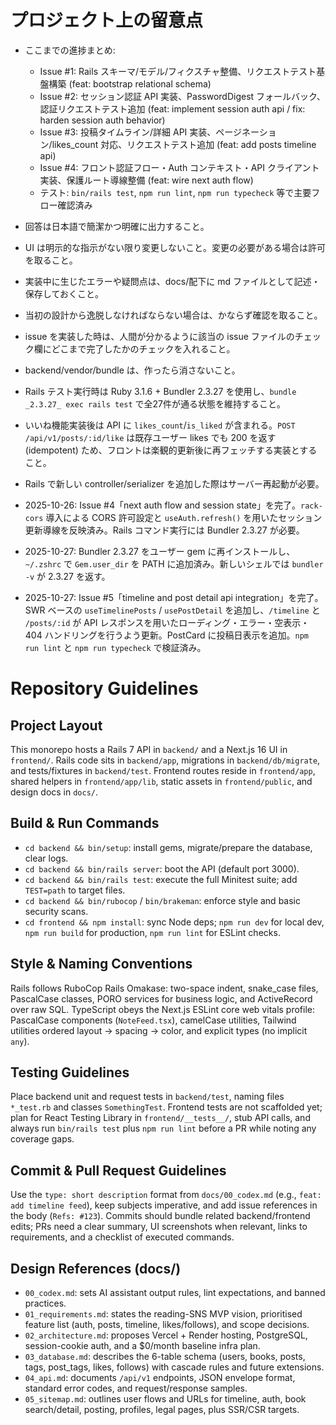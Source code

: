 # プロジェクト上の留意点

- ここまでの進捗まとめ:

  - Issue #1: Rails スキーマ/モデル/フィクスチャ整備、リクエストテスト基盤構築 (feat: bootstrap relational schema)
  - Issue #2: セッション認証 API 実装、PasswordDigest フォールバック、認証リクエストテスト追加 (feat: implement session auth api / fix: harden session auth behavior)
  - Issue #3: 投稿タイムライン/詳細 API 実装、ページネーション/likes_count 対応、リクエストテスト追加 (feat: add posts timeline api)
  - Issue #4: フロント認証フロー・Auth コンテキスト・API クライアント実装、保護ルート導線整備 (feat: wire next auth flow)
  - テスト: `bin/rails test`, `npm run lint`, `npm run typecheck` 等で主要フロー確認済み

- 回答は日本語で簡潔かつ明確に出力すること。
- UI は明示的な指示がない限り変更しないこと。変更の必要がある場合は許可を取ること。
- 実装中に生じたエラーや疑問点は、docs/配下に md ファイルとして記述・保存しておくこと。
- 当初の設計から逸脱しなければならない場合は、かならず確認を取ること。
- issue を実装した時は、人間が分かるように該当の issue ファイルのチェック欄にどこまで完了したかのチェックを入れること。
- backend/vendor/bundle は、作ったら消さないこと。
- Rails テスト実行時は Ruby 3.1.6 + Bundler 2.3.27 を使用し、`bundle _2.3.27_ exec rails test` で全27件が通る状態を維持すること。
- いいね機能実装後は API に `likes_count`/`is_liked` が含まれる。`POST /api/v1/posts/:id/like` は既存ユーザー likes でも 200 を返す (idempotent) ため、フロントは楽観的更新後に再フェッチする実装とすること。
- Rails で新しい controller/serializer を追加した際はサーバー再起動が必要。

- 2025-10-26: Issue #4「next auth flow and session state」を完了。`rack-cors` 導入による CORS 許可設定と `useAuth.refresh()` を用いたセッション更新導線を反映済み。Rails コマンド実行には Bundler 2.3.27 が必要。
- 2025-10-27: Bundler 2.3.27 をユーザー gem に再インストールし、`~/.zshrc` で `Gem.user_dir` を PATH に追加済み。新しいシェルでは `bundler -v` が 2.3.27 を返す。
- 2025-10-27: Issue #5「timeline and post detail api integration」を完了。SWR ベースの `useTimelinePosts` / `usePostDetail` を追加し、`/timeline` と `/posts/:id` が API レスポンスを用いたローディング・エラー・空表示・404 ハンドリングを行うよう更新。PostCard に投稿日表示を追加。`npm run lint` と `npm run typecheck` で検証済み。

# Repository Guidelines

## Project Layout

This monorepo hosts a Rails 7 API in `backend/` and a Next.js 16 UI in `frontend/`. Rails code sits in `backend/app`, migrations in `backend/db/migrate`, and tests/fixtures in `backend/test`. Frontend routes reside in `frontend/app`, shared helpers in `frontend/app/lib`, static assets in `frontend/public`, and design docs in `docs/`.

## Build & Run Commands

- `cd backend && bin/setup`: install gems, migrate/prepare the database, clear logs.
- `cd backend && bin/rails server`: boot the API (default port 3000).
- `cd backend && bin/rails test`: execute the full Minitest suite; add `TEST=path` to target files.
- `cd backend && bin/rubocop` / `bin/brakeman`: enforce style and basic security scans.
- `cd frontend && npm install`: sync Node deps; `npm run dev` for local dev, `npm run build` for production, `npm run lint` for ESLint checks.

## Style & Naming Conventions

Rails follows RuboCop Rails Omakase: two-space indent, snake_case files, PascalCase classes, PORO services for business logic, and ActiveRecord over raw SQL. TypeScript obeys the Next.js ESLint core web vitals profile: PascalCase components (`NoteFeed.tsx`), camelCase utilities, Tailwind utilities ordered layout → spacing → color, and explicit types (no implicit `any`).

## Testing Guidelines

Place backend unit and request tests in `backend/test`, naming files `*_test.rb` and classes `SomethingTest`. Frontend tests are not scaffolded yet; plan for React Testing Library in `frontend/__tests__/`, stub API calls, and always run `bin/rails test` plus `npm run lint` before a PR while noting any coverage gaps.

## Commit & Pull Request Guidelines

Use the `type: short description` format from `docs/00_codex.md` (e.g., `feat: add timeline feed`), keep subjects imperative, and add issue references in the body (`Refs: #123`). Commits should bundle related backend/frontend edits; PRs need a clear summary, UI screenshots when relevant, links to requirements, and a checklist of executed commands.

## Design References (docs/)

- `00_codex.md`: sets AI assistant output rules, lint expectations, and banned practices.
- `01_requirements.md`: states the reading-SNS MVP vision, prioritised feature list (auth, posts, timeline, likes/follows), and scope decisions.
- `02_architecture.md`: proposes Vercel + Render hosting, PostgreSQL, session-cookie auth, and a $0/month baseline infra plan.
- `03_database.md`: describes the 6-table schema (users, books, posts, tags, post_tags, likes, follows) with cascade rules and future extensions.
- `04_api.md`: documents `/api/v1` endpoints, JSON envelope format, standard error codes, and request/response samples.
- `05_sitemap.md`: outlines user flows and URLs for timeline, auth, book search/detail, posting, profiles, legal pages, plus SSR/CSR targets.
